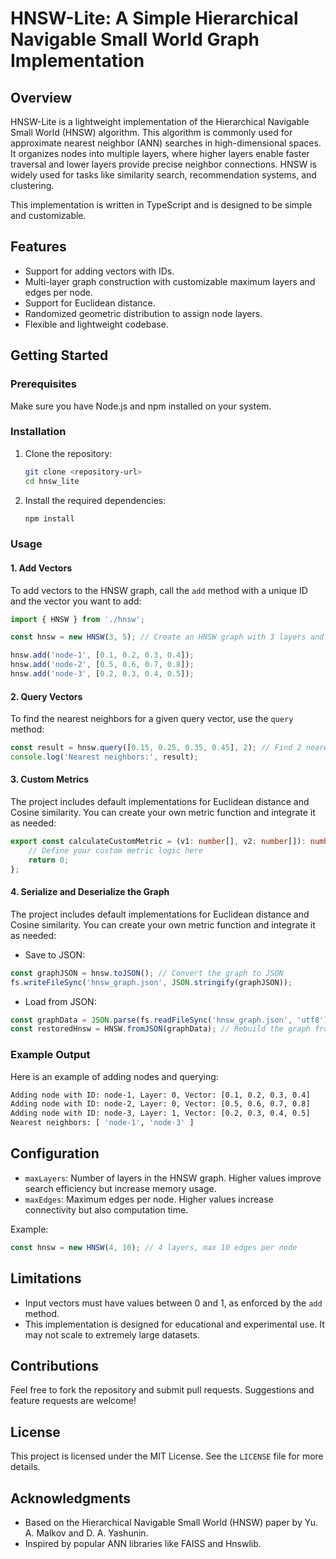 # HNSW-Lite: A Simple Hierarchical Navigable Small World Graph Implementation

## Overview
HNSW-Lite is a lightweight implementation of the Hierarchical Navigable Small World (HNSW) algorithm. This algorithm is commonly used for approximate nearest neighbor (ANN) searches in high-dimensional spaces. It organizes nodes into multiple layers, where higher layers enable faster traversal and lower layers provide precise neighbor connections. HNSW is widely used for tasks like similarity search, recommendation systems, and clustering.

This implementation is written in TypeScript and is designed to be simple and customizable.

## Features
- Support for adding vectors with IDs.
- Multi-layer graph construction with customizable maximum layers and edges per node.
- Support for Euclidean distance.
- Randomized geometric distribution to assign node layers.
- Flexible and lightweight codebase.

## Getting Started

### Prerequisites
Make sure you have Node.js and npm installed on your system.

### Installation
1. Clone the repository:
   ```bash
   git clone <repository-url>
   cd hnsw_lite
   ```

2. Install the required dependencies:
   ```bash
   npm install
   ```

### Usage

#### 1. Add Vectors
To add vectors to the HNSW graph, call the `add` method with a unique ID and the vector you want to add:

```typescript
import { HNSW } from './hnsw';

const hnsw = new HNSW(3, 5); // Create an HNSW graph with 3 layers and max 5 edges per node

hnsw.add('node-1', [0.1, 0.2, 0.3, 0.4]);
hnsw.add('node-2', [0.5, 0.6, 0.7, 0.8]);
hnsw.add('node-3', [0.2, 0.3, 0.4, 0.5]);
```

#### 2. Query Vectors
To find the nearest neighbors for a given query vector, use the `query` method:

```typescript
const result = hnsw.query([0.15, 0.25, 0.35, 0.45], 2); // Find 2 nearest neighbors
console.log('Nearest neighbors:', result);
```

#### 3. Custom Metrics
The project includes default implementations for Euclidean distance and Cosine similarity. You can create your own metric function and integrate it as needed:

```typescript
export const calculateCustomMetric = (v1: number[], v2: number[]): number => {
    // Define your custom metric logic here
    return 0;
};
```

#### 4. Serialize and Deserialize the Graph
The project includes default implementations for Euclidean distance and Cosine similarity. You can create your own metric function and integrate it as needed:

- Save to JSON:
```typescript
const graphJSON = hnsw.toJSON(); // Convert the graph to JSON
fs.writeFileSync('hnsw_graph.json', JSON.stringify(graphJSON));
```

- Load from JSON:
```typescript
const graphData = JSON.parse(fs.readFileSync('hnsw_graph.json', 'utf8'));
const restoredHnsw = HNSW.fromJSON(graphData); // Rebuild the graph from JSON

```

### Example Output
Here is an example of adding nodes and querying:

```bash
Adding node with ID: node-1, Layer: 0, Vector: [0.1, 0.2, 0.3, 0.4]
Adding node with ID: node-2, Layer: 0, Vector: [0.5, 0.6, 0.7, 0.8]
Adding node with ID: node-3, Layer: 1, Vector: [0.2, 0.3, 0.4, 0.5]
Nearest neighbors: [ 'node-1', 'node-3' ]
```

## Configuration
- `maxLayers`: Number of layers in the HNSW graph. Higher values improve search efficiency but increase memory usage.
- `maxEdges`: Maximum edges per node. Higher values increase connectivity but also computation time.

Example:
```typescript
const hnsw = new HNSW(4, 10); // 4 layers, max 10 edges per node
```

## Limitations
- Input vectors must have values between 0 and 1, as enforced by the `add` method.
- This implementation is designed for educational and experimental use. It may not scale to extremely large datasets.

## Contributions
Feel free to fork the repository and submit pull requests. Suggestions and feature requests are welcome!

## License
This project is licensed under the MIT License. See the `LICENSE` file for more details.

## Acknowledgments
- Based on the Hierarchical Navigable Small World (HNSW) paper by Yu. A. Malkov and D. A. Yashunin.
- Inspired by popular ANN libraries like FAISS and Hnswlib.

